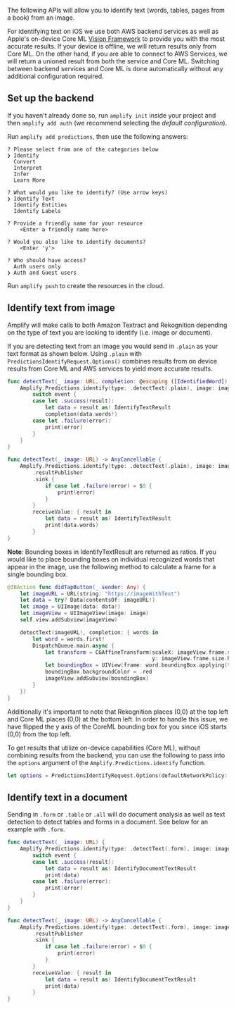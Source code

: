 The following APIs will allow you to identify text (words, tables, pages from a book) from an image.

For identifying text on iOS we use both AWS backend services as well as Apple's on-device Core ML [Vision Framework](https://developer.apple.com/documentation/vision) to provide you with the most accurate results.  If your device is offline, we will return results only from Core ML.  On the other hand, if you are able to connect to AWS Services, we will return a unioned result from both the service and Core ML.  Switching between backend services and Core ML is done automatically without any additional configuration required.

## Set up the backend

If you haven't already done so, run `amplify init` inside your project and then `amplify add auth` (we recommend selecting the *default configuration*).

Run `amplify add predictions`, then use the following answers:

```console
? Please select from one of the categories below
❯ Identify
  Convert
  Interpret
  Infer
  Learn More

? What would you like to identify? (Use arrow keys)
❯ Identify Text
  Identify Entities
  Identify Labels

? Provide a friendly name for your resource
    <Enter a friendly name here>

? Would you also like to identify documents?
    <Enter 'y'> 

? Who should have access?
  Auth users only
❯ Auth and Guest users
```

Run `amplify push` to create the resources in the cloud.

## Identify text from image

Amplify will make calls to both Amazon Textract and Rekognition depending on the type of text you are looking to identify (i.e. image or document).

If you are detecting text from an image you would send in `.plain` as your text format as shown below.  Using `.plain` with `PredictionsIdentifyRequest.Options()` combines results from on device results from Core ML and AWS services to yield more accurate results.

<amplify-block-switcher>

<amplify-block name="Listener (iOS 11+)">

```swift
func detectText(_ image: URL, completion: @escaping ([IdentifiedWord]) -> Void) {
    Amplify.Predictions.identify(type: .detectText(.plain), image: image) { event in
        switch event {
        case let .success(result):
            let data = result as! IdentifyTextResult
            completion(data.words!)
        case let .failure(error):
            print(error)
        }
    }
}
```

</amplify-block>

<amplify-block name="Combine (iOS 13+)">

```swift
func detectText(_ image: URL) -> AnyCancellable {
    Amplify.Predictions.identify(type: .detectText(.plain), image: image)
        .resultPublisher
        .sink {
            if case let .failure(error) = $0 {
                print(error)
            }
        }
        receiveValue: { result in
            let data = result as! IdentifyTextResult
            print(data.words)
        }
}
```

</amplify-block>

</amplify-block-switcher>


**Note**: Bounding boxes in IdentifyTextResult are returned as ratios. If you would like to place bounding boxes on individual recognized words that appear in the image, use the following method to calculate a frame for a single bounding box.

```swift 
@IBAction func didTapButton(_ sender: Any) {
    let imageURL = URL(string: "https://imageWithText")
    let data = try? Data(contentsOf: imageURL!)
    let image = UIImage(data: data!)
    let imageView = UIImageView(image: image)
    self.view.addSubview(imageView)

    detectText(imageURL!, completion: { words in
        let word = words.first!
        DispatchQueue.main.async {
            let transform = CGAffineTransform(scaleX: imageView.frame.size.width, 
                                              y: imageView.frame.size.height)
            let boundingBox = UIView(frame: word.boundingBox.applying(transform))
            boundingBox.backgroundColor = .red
            imageView.addSubview(boundingBox)
        }
    })
}
```
Additionally it's important to note that Rekognition places (0,0) at the top left and Core ML places (0,0) at the bottom left. In order to handle this issue, we have flipped the y axis of the CoreML bounding box for you since iOS starts (0,0) from the top left.


To get results that utilize on-device capabilities (Core ML), without combining results from the backend, you can use the following to pass into the `options` argument of the `Amplify.Predictions.identify` function.
```swift
let options = PredictionsIdentifyRequest.Options(defaultNetworkPolicy: .offline, pluginOptions: nil)
```

## Identify text in a document

Sending in `.form` or `.table` or `.all` will do document analysis as well as text detection to detect tables and forms in a document. See below for an example with `.form`.

<amplify-block-switcher>

<amplify-block name="Listener (iOS 11+)">

```swift
func detectText(_ image: URL) {
    Amplify.Predictions.identify(type: .detectText(.form), image: image) { event in
        switch event {
        case let .success(result):
            let data = result as! IdentifyDocumentTextResult
            print(data)
        case let .failure(error):
            print(error)
        }
    }
}
```

</amplify-block>

<amplify-block name="Combine (iOS 13+)">

```swift
func detectText(_ image: URL) -> AnyCancellable {
    Amplify.Predictions.identify(type: .detectText(.form), image: image)
        .resultPublisher
        .sink {
            if case let .failure(error) = $0 {
                print(error)
            }
        }
        receiveValue: { result in
            let data = result as! IdentifyDocumentTextResult
            print(data)
        }
}
```

</amplify-block>

</amplify-block-switcher>
